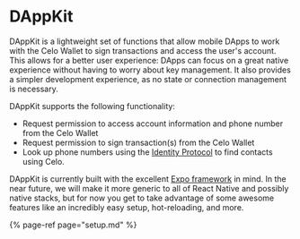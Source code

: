 # DAppKit

DAppKit is a lightweight set of functions that allow mobile DApps to work with the Celo Wallet to sign transactions and access the user's account. This allows for a better user experience: DApps can focus on a great native experience without having to worry about key management. It also provides a simpler development experience, as no state or connection management is necessary.

DAppKit supports the following functionality:

* Request permission to access account information and phone number from the Celo Wallet
* Request permission to sign transaction\(s\) from the Celo Wallet
* Look up phone numbers using the [Identity Protocol](../../celo-codebase/protocol/identity/) to find contacts using Celo.

DAppKit is currently built with the excellent [Expo framework](https://expo.io) in mind. In the near future, we will make it more generic to all of React Native and possibly native stacks, but for now you get to take advantage of some awesome features like an incredibly easy setup, hot-reloading, and more.

{% page-ref page="setup.md" %}

